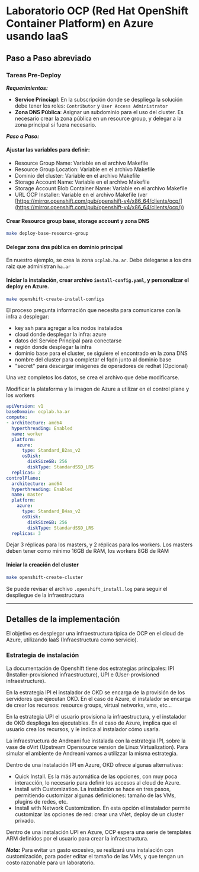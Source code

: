 # Laboratorio OCP (Red Hat OpenShift Container Platform) en Azure usando IaaS

## Paso a Paso abreviado

### Tareas Pre-Deploy

***Requerimientos:***

- **Service Princiapl**: En la subscripción donde se despliega la solución debe tener los roles: ```Contributor``` y ```User Access Administrator```
- **Zona DNS Pública**: Asignar un subdominio para el uso del cluster. Es necesario crear la zona pública en un resource group, y delegar a la zona principal si fuera necesario.

***Paso a Paso:***

#### Ajustar las variables para definir:

- Resource Group Name: Variable en el archivo Makefile
- Resource Group Location: Variable en el archivo Makefile
- Dominio del cluster: Variable en el archivo Makefile
- Storage Account Name: Variable en el archivo Makefile
- Storage Account Blob Container Name: Variable en el archivo Makefile
- URL OCP Installer: Variable en el archivo Makefile (ver [https://mirror.openshift.com/pub/openshift-v4/x86_64/clients/ocp/](https://mirror.openshift.com/pub/openshift-v4/x86_64/clients/ocp/))

#### Crear Resource group base, storage account y zona DNS

``` bash
make deploy-base-resource-group
```

#### Delegar zona dns pública en dominio principal

En nuestro ejemplo, se crea la zona ```ocplab.ha.ar```. Debe delegarse a los dns raiz que administran ```ha.ar```

#### Iniciar la instalación, crear archivo ```install-config.yaml```, y personalizar el deploy en Azure.

``` bash
make openshift-create-install-configs
```

El proceso pregunta información que necesita para comunicarse con la infra a desplegar:

- key ssh para agregar a los nodos instalados
- cloud donde desplegar la infra: azure
- datos del Service Principal para conectarse
- región donde desplegar la infra
- dominio base para el cluster, se siguiere el encontrado en la zona DNS
- nombre del cluster para completar el fqdn junto al dominio base
- "secret" para descargar imágenes de operadores de redhat (Opcional)

Una vez completos los datos, se crea el archivo que debe modificarse.

Modificar la plataforma y la imagen de Azure a utilizar en el control plane y los workers

``` yaml
apiVersion: v1
baseDomain: ocplab.ha.ar
compute:
- architecture: amd64
  hyperthreading: Enabled
  name: worker
  platform:
    azure:
      type: Standard_B2as_v2
      osDisk:
        diskSizeGB: 256
        diskType: StandardSSD_LRS
  replicas: 2
controlPlane:
  architecture: amd64
  hyperthreading: Enabled
  name: master
  platform:
    azure:
      type: Standard_B4as_v2
      osDisk:
        diskSizeGB: 256
        diskType: StandardSSD_LRS
  replicas: 3
```

Dejar 3 réplicas para los masters, y 2 réplicas para los workers. Los masters deben tener como mínimo 16GB de RAM, los workers 8GB de RAM


#### Iniciar la creación del cluster

``` bash
make openshift-create-cluster
```

Se puede revisar el archivo ```.openshift_install.log``` para seguir el despliegue de la infraestructura

---

## Detalles de la implementación

El objetivo es desplegar una infraestructura típica de OCP en el cloud de Azure, utilizando IaaS (Infraestructura como servicio).

### Estrategia de instalación

La documentación de Openshift tiene dos estrategias principales: IPI (Installer-provisioned infraestructure), UPI e (User-provisioned infraestructure).

En la estrategia IPI el instalador de OKD se encarga de la provisión de los servidores que ejecutan OKD. En el caso de Azure, el instalador se encarga de crear los recursos:
resource groups, virtual networks, vms, etc...

En la estrategia UPI el usuario provisiona la infraestructura, y el instalador de OKD despliega los ejecutables. En el caso de Azure, implica que el usuario crea los recursos, y le indica
al instalador cómo usarla.

La infraestructura de Andreani fue instalada con la estrategia IPI, sobre la vase de oVirt (Upstream Opensource version de Linux Virtualization). Para simular el ambiente de Andreani
vamos a utilizzar la misma estrategia.

Dentro de una instalación IPI en Azure, OKD ofrece algunas alternativas:

- Quick Install. Es la más automática de las opciones, con muy poca interacción, lo necesario para definir los accesos al cloud de Azure.
- Install with Customization. La instalación se hace en tres pasos, permitiendo customizar algunas definiciones: tamaño de las VMs, plugins de redes, etc.
- Install with Network Customization. En esta opción el instalador permite customizar las opciones de red: crear una vNet, deploy de un cluster privado.

Dentro de una instalación UPI en Azure, OCP espera una serie de templates ARM definidos por el usuario para crear la infraestructura.

***Nota:*** Para evitar un gasto excesivo, se realizará una instalación con customización, para poder editar el tamaño de las VMs, y que tengan un costo razonable para un laboratorio.

